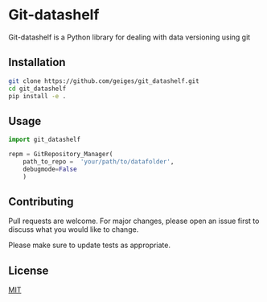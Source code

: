 # Git-datashelf

Git-datashelf is a Python library for dealing with data versioning using git

## Installation

```bash
git clone https://github.com/geiges/git_datashelf.git
cd git_datashelf
pip install -e .
```

## Usage

```python
import git_datashelf

repm = GitRepository_Manager(
    path_to_repo =  'your/path/to/datafolder',
    debugmode=False
    )

```

## Contributing

Pull requests are welcome. For major changes, please open an issue first
to discuss what you would like to change.

Please make sure to update tests as appropriate.

## License

[MIT](https://choosealicense.com/licenses/mit/)
